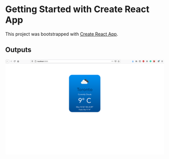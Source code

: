 # Getting Started with Create React App

This project was bootstrapped with [Create React App](https://github.com/facebook/create-react-app).

## Outputs

![Screenshot](assignment2output.png)
